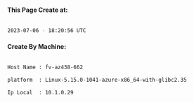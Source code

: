 
   
#### This Page Create at:

```bash

2023-07-06 - 18:20:56 UTC

```

#### Create By Machine:

```bash

Host Name : fv-az438-662

platform  : Linux-5.15.0-1041-azure-x86_64-with-glibc2.35

Ip Local  : 10.1.0.29

```

